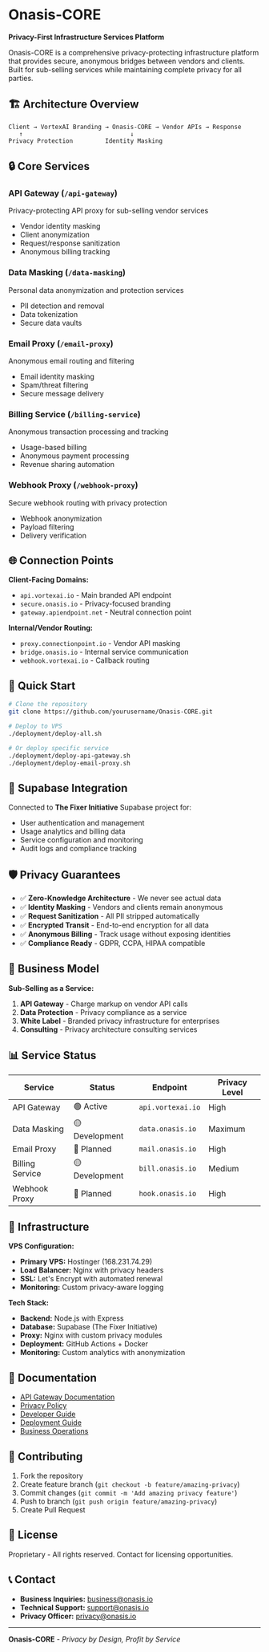 # Onasis-CORE

**Privacy-First Infrastructure Services Platform**

Onasis-CORE is a comprehensive privacy-protecting infrastructure platform that provides secure, anonymous bridges between vendors and clients. Built for sub-selling services while maintaining complete privacy for all parties.

## 🏗️ **Architecture Overview**

```
Client → VortexAI Branding → Onasis-CORE → Vendor APIs → Response
   ↑                              ↓
Privacy Protection         Identity Masking
```

## 🔒 **Core Services**

### **API Gateway** (`/api-gateway`)
Privacy-protecting API proxy for sub-selling vendor services
- Vendor identity masking
- Client anonymization  
- Request/response sanitization
- Anonymous billing tracking

### **Data Masking** (`/data-masking`) 
Personal data anonymization and protection services
- PII detection and removal
- Data tokenization
- Secure data vaults

### **Email Proxy** (`/email-proxy`)
Anonymous email routing and filtering
- Email identity masking
- Spam/threat filtering
- Secure message delivery

### **Billing Service** (`/billing-service`)
Anonymous transaction processing and tracking
- Usage-based billing
- Anonymous payment processing
- Revenue sharing automation

### **Webhook Proxy** (`/webhook-proxy`)
Secure webhook routing with privacy protection
- Webhook anonymization
- Payload filtering
- Delivery verification

## 🌐 **Connection Points**

**Client-Facing Domains:**
- `api.vortexai.io` - Main branded API endpoint
- `secure.onasis.io` - Privacy-focused branding
- `gateway.apiendpoint.net` - Neutral connection point

**Internal/Vendor Routing:**
- `proxy.connectionpoint.io` - Vendor API masking
- `bridge.onasis.io` - Internal service communication
- `webhook.vortexai.io` - Callback routing

## 🚀 **Quick Start**

```bash
# Clone the repository
git clone https://github.com/yourusername/Onasis-CORE.git

# Deploy to VPS
./deployment/deploy-all.sh

# Or deploy specific service
./deployment/deploy-api-gateway.sh
./deployment/deploy-email-proxy.sh
```

## 📡 **Supabase Integration**

Connected to **The Fixer Initiative** Supabase project for:
- User authentication and management
- Usage analytics and billing data
- Service configuration and monitoring
- Audit logs and compliance tracking

## 🛡️ **Privacy Guarantees**

- ✅ **Zero-Knowledge Architecture** - We never see actual data
- ✅ **Identity Masking** - Vendors and clients remain anonymous
- ✅ **Request Sanitization** - All PII stripped automatically
- ✅ **Encrypted Transit** - End-to-end encryption for all data
- ✅ **Anonymous Billing** - Track usage without exposing identities
- ✅ **Compliance Ready** - GDPR, CCPA, HIPAA compatible

## 🏢 **Business Model**

**Sub-Selling as a Service:**
1. **API Gateway** - Charge markup on vendor API calls
2. **Data Protection** - Privacy compliance as a service
3. **White Label** - Branded privacy infrastructure for enterprises
4. **Consulting** - Privacy architecture consulting services

## 📊 **Service Status**

| Service | Status | Endpoint | Privacy Level |
|---------|--------|----------|---------------|
| API Gateway | 🟢 Active | `api.vortexai.io` | High |
| Data Masking | 🟡 Development | `data.onasis.io` | Maximum |
| Email Proxy | 🔴 Planned | `mail.onasis.io` | High |
| Billing Service | 🟡 Development | `bill.onasis.io` | Medium |
| Webhook Proxy | 🔴 Planned | `hook.onasis.io` | High |

## 🔧 **Infrastructure**

**VPS Configuration:**
- **Primary VPS:** Hostinger (168.231.74.29)
- **Load Balancer:** Nginx with privacy headers
- **SSL:** Let's Encrypt with automated renewal
- **Monitoring:** Custom privacy-aware logging

**Tech Stack:**
- **Backend:** Node.js with Express
- **Database:** Supabase (The Fixer Initiative)
- **Proxy:** Nginx with custom privacy modules
- **Deployment:** GitHub Actions + Docker
- **Monitoring:** Custom analytics with anonymization

## 📝 **Documentation**

- [API Gateway Documentation](./docs/api-gateway.md)
- [Privacy Policy](./docs/privacy-policy.md)
- [Developer Guide](./docs/developer-guide.md)
- [Deployment Guide](./docs/deployment.md)
- [Business Operations](./docs/business-ops.md)

## 🤝 **Contributing**

1. Fork the repository
2. Create feature branch (`git checkout -b feature/amazing-privacy`)
3. Commit changes (`git commit -m 'Add amazing privacy feature'`)
4. Push to branch (`git push origin feature/amazing-privacy`)
5. Create Pull Request

## 📄 **License**

Proprietary - All rights reserved. Contact for licensing opportunities.

## 📞 **Contact**

- **Business Inquiries:** business@onasis.io
- **Technical Support:** support@onasis.io
- **Privacy Officer:** privacy@onasis.io

---

**Onasis-CORE** - *Privacy by Design, Profit by Service*